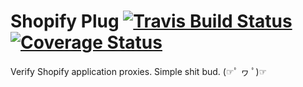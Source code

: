 # Shopify Plug [![Travis Build Status](https://img.shields.io/travis/byjord/Shopify-Plug.svg?style=flat-square)](https://travis-ci.org/byjord/MapRewire) [![Coverage Status](https://img.shields.io/coveralls/github/byjord/Shopify-Plug.svg?style=flat-square)](https://coveralls.io/github/byjord/MapRewire)

Verify Shopify application proxies. Simple shit bud. (☞ﾟ ヮ ﾟ)☞
